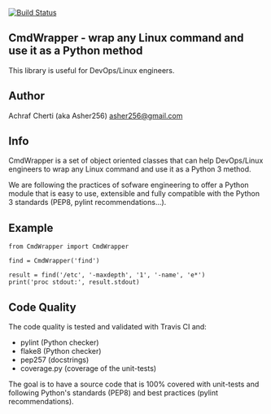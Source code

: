 [![Build Status](https://travis-ci.org/Asher256/python-cmdwrapper.svg?branch=master)](https://travis-ci.org/Asher256/python-cmdwrapper)

## CmdWrapper - wrap any Linux command and use it as a Python method

This library is useful for DevOps/Linux engineers.

## Author

Achraf Cherti (aka Asher256) <asher256@gmail.com>

## Info

CmdWrapper is a set of object oriented classes that can help DevOps/Linux
engineers to wrap any Linux command and use it as a Python 3 method.

We are following the practices of sofware engineering to offer a Python module
that is easy to use, extensible and fully compatible with the Python 3
standards (PEP8, pylint recommendations...).

## Example
```
from CmdWrapper import CmdWrapper

find = CmdWrapper('find')

result = find('/etc', '-maxdepth', '1', '-name', 'e*')
print('proc stdout:', result.stdout)

```

## Code Quality
The code quality is tested and validated with Travis CI and:
- pylint (Python checker)
- flake8 (Python checker)
- pep257 (docstrings)
- coverage.py (coverage of the unit-tests)

The goal is to have a source code that is 100% covered with unit-tests and
following Python's standards (PEP8) and best practices (pylint recommendations).

